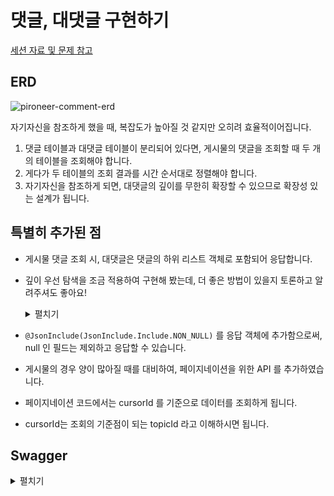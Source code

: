 # 댓글, 대댓글 구현하기

[세션 자료 및 문제 참고](https://even-channel-ff2.notion.site/SpringBoot-463dd998b6984ed6a9af61f3c104a5be?pvs=4)

## ERD

![pironeer-comment-erd](https://github.com/user-attachments/assets/d8fd601c-00db-4a61-8fd2-f5f418611025)

자기자신을 참조하게 했을 때, 복잡도가 높아질 것 같지만 오히려 효율적이어집니다.
1. 댓글 테이블과 대댓글 테이블이 분리되어 있다면, 게시물의 댓글을 조회할 때 두 개의 테이블을 조회해야 합니다.
2. 게다가 두 테이블의 조회 결과를 시간 순서대로 정렬해야 합니다.
3. 자기자신을 참조하게 되면, 대댓글의 깊이를 무한히 확장할 수 있으므로 확장성 있는 설계가 됩니다.

## 특별히 추가된 점

- 게시물 댓글 조회 시, 대댓글은 댓글의 하위 리스트 객체로 포함되어 응답합니다.
- 깊이 우선 탐색을 조금 적용하여 구현해 봤는데, 더 좋은 방법이 있을지 토론하고 알려주셔도 좋아요!

    <details>
    <summary>펼치기</summary>
    
    ```json
    [
      {
        "id": 1,
        "topicId": 1,
        "content": "댓글입니다",
        "createdAt": "2024-09-20T23:54:27.767183",
        "updatedAt": "2024-09-20T23:54:27.767183",
        "childComments": [
          {
            "id": 3,
            "topicId": 1,
            "parentCommentId": 1,
            "content": "1번 댓글의 대댓글입니다",
            "createdAt": "2024-09-20T23:54:46.674945",
            "updatedAt": "2024-09-20T23:54:46.674945",
            "childComments": [
              {
                "id": 6,
                "topicId": 1,
                "parentCommentId": 3,
                "content": "1번 댓글의 1번 대댓글의 대댓글입니다",
                "createdAt": "2024-09-20T23:55:31.926002",
                "updatedAt": "2024-09-20T23:55:31.926002"
              }
            ]
          },
          {
            "id": 4,
            "topicId": 1,
            "parentCommentId": 1,
            "content": "1번 댓글의 두 번째 대댓글입니다",
            "createdAt": "2024-09-20T23:54:51.98049",
            "updatedAt": "2024-09-20T23:54:51.98049"
          }
        ]
      },
      {
        "id": 2,
        "topicId": 1,
        "content": "두 번째 댓글입니다",
        "createdAt": "2024-09-20T23:54:38.09307",
        "updatedAt": "2024-09-20T23:54:38.09307",
        "childComments": [
          {
            "id": 5,
            "topicId": 1,
            "parentCommentId": 2,
            "content": "2번 댓글의 대댓글입니다",
            "createdAt": "2024-09-20T23:55:00.709714",
            "updatedAt": "2024-09-20T23:55:00.709714"
          }
        ]
      },
      {
        "id": 7,
        "topicId": 1,
        "content": "세 번째 댓글입니다",
        "createdAt": "2024-09-20T23:55:48.599364",
        "updatedAt": "2024-09-20T23:55:48.599364"
      }
    ]
    ```
    </details>

- `@JsonInclude(JsonInclude.Include.NON_NULL)` 를 응답 객체에 추가함으로써, null 인 필드는 제외하고 응답할 수 있습니다.
- 게시물의 경우 양이 많아질 때를 대비하여, 페이지네이션을 위한 API 를 추가하였습니다.
- 페이지네이션 코드에서는 cursorId 를 기준으로 데이터를 조회하게 됩니다.
- cursorId는 조회의 기준점이 되는 topicId 라고 이해하시면 됩니다.

## Swagger

<details>
<summary>펼치기</summary>

![pironeer-comment-swagger](https://github.com/user-attachments/assets/7fa27512-cb74-4cdf-82a9-c62616822511)
![pironeer-comment-swagger-2](https://github.com/user-attachments/assets/9045ef1d-b412-4f2b-9d16-67ea3e572044)
</details>
